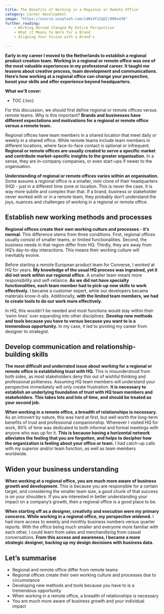 ```yaml
---
title: The Benefits of Working in a Regional or Remote Office
category: Career development
image: "https://source.unsplash.com/i4NvXf1ZqQI/800x430"
further_reading:
    - Working Abroad Changed My Entire Perspective
    - What it Means to Work for a Brand
    - Aligning Your Vision with a Brand's
    
---
```


**Early in my career I moved to the Netherlands to establish a regional product creation team. Working in a regional or remote office was one of the most valuable experiences in my professional career. It taught me lessons about creative process, team development and communications. Here’s how working at a regional office can change your perspective, boost your skills and offer experience beyond headquarters.**

**What we'll cover:**
* TOC
{:toc}

For this discussion, we should first define regional or remote offices versus remote teams. Why is this important? **Brands and businesses have different expectations and motivations for a regional or remote office versus a remote team.** 

Regional offices have team members in a shared location that meet daily or weekly in a shared office. While remote teams include team members in different locations, where face-to-face contact is optional or infrequent. **Regional or remote offices are usually created to serve a specific market and contribute market-specific insights to the greater organisation.** In a sense, they are in-company companies, or even start-ups if newer to the organisation.

**Understanding of regional or remote offices varies within an organisation.** Some assume a regional office is a smaller, mini clone of their headquarters (HQ) - just in a different time zone or location. This is never the case. It is way more subtle and complex than that. If a brand, business or stakeholder never worked with or in a remote team, they probably don’t understand the joys, nuances and challenges of working in a regional or remote office.

## Establish new working methods and processes

**Regional offices create their own working culture and processes - it’s normal.** This difference stems from three conditions. First, regional offices usually consist of smaller teams, or limited functionalities. Second, the business needs in that region differ from HQ. Thirdly, they are away from HQ’s day-to-day interactions. This means their working culture will inevitably evolve.

Before starting a remote European product team for Converse, I worked at HQ for years. **My knowledge of the usual HQ process was ingrained, yet it did not work within our regional office.** A smaller team meant more responsibility and self-reliance. **As we did not have specialty functionalities, each team member had to pick-up new skills to work effectively.** I became a customer expert, while our developers became materials know-it-alls. Additionally, **with the limited team members, we had to create tools to do our work more effectively.** 

In HQ, this wouldn’t be needed and most functions would stay within their ‘swim lines’ over expanding into other disciplines. **Develop new methods and tools because you have to versus because you want to is a tremendous opportunity.** In my case, it led to pivoting my career from designer to strategist.

## Develop communication and relationship-building skills

**The most difficult and underrated issue about working for a regional or remote office is establishing trust with HQ.** This is misunderstood from both sides, as most stakeholders deny this out of wishful thinking and professional politeness. Assuming HQ team members will understand your perspective immediately will only create frustration. **It is necessary to establish an underlying foundation of trust with HQ team members and stakeholders. This takes lots and lots of time, and should be treated as your second job.**

**When working in a remote office, a breadth of relationships is necessary.** As an introvert by nature, this was hard at first, but well worth the long-term benefits of trust and professional companionship. Whenever I visited HQ for work, 90% of time was dedicated to both informal and formal meetings with anyone who was up for it. **This is because having a horizontal network alleviates the feeling that you are forgotten, and helps to decipher how the organization is feeling about your office or team.** I had catch-up calls with my superior and/or team function, as well as team members worldwide. 

## Widen your business understanding

**When working at a regional office, you are much more aware of business growth and development.** This is because you are responsible for a certain target, and considering the smaller team size, a good chunk of that success is on your shoulders. If you are interested in better understanding your impact on a company’s growth, then a regional office is a good place to be.

**When starting off as a designer, creativity and execution were my primary concerns. While working in a regional office, my perspective widened.** I had more access to weekly and monthly business numbers versus quarter reports. With the office being much smaller and everyone more familiar with each other, I could learn from sales and merchandising from casual conversations. **From this access and awareness, I became a more strategic designer, backing up my design decisions with business data.** 

## Let’s summarise

- Regional and remote office differ from remote teams
- Regional offices create their own working culture and processes due to circumstance
- Developing new methods and tools because you have to is a tremendous opportunity
- When working in a remote office, a breadth of relationships is necessary
- You are much more aware of business growth and your individual impact
